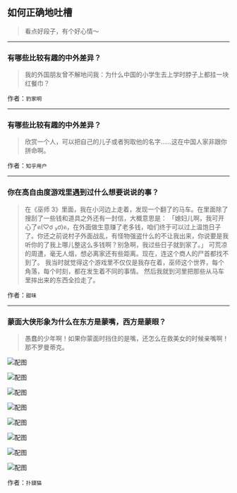 ## 如何正确地吐槽

> 看点好段子，有个好心情～


 
---

### 有哪些比较有趣的中外差异？

> 我的外国朋友曾不解地问我：为什么中国的小学生去上学时脖子上都挂一块红餐巾？


作者：`豹家明`

---

### 有哪些比较有趣的中外差异？

> 欣赏一个人，可以把自己的儿子或者狗取他的名字……这在中国人家非跟你拼命啊。


作者：`知乎用户`

---

### 你在高自由度游戏里遇到过什么想要说说的事？

> 在《巫师 3》里面，我在小河边上走着，发现一个翻了的马车。在里面除了搜刮了一些钱和道具之外还有一封信，大概意思是：
> 「媳妇儿啊，我可开心了ฅ(♡ơ ₃ơ)ฅ，在外面做生意赚了老多钱，咱们终于可以过上温饱日子了。你还之前说村子外面战乱，有怪物强盗什么的不让我出来，你说要是我听你的了我上哪儿整这么多钱啊？别急啊，我过些日子就到家了。」
> 可荒凉的周遭，毫无人烟，想必离家还有些距离。现在，连这个商人的尸首都找不到了。
> 我当时就觉得这个游戏里不仅仅是我存在着，巫师这个世界，每个角落，每个时刻，都在发生着不同的事情。
> 然后我就到河里把那些从马车里摔出来的东西全捡走了。


作者：`甜味`

---

### 蒙面大侠形象为什么在东方是蒙嘴，西方是蒙眼？

> 愚蠢的少年啊！如果你蒙面时挡住的是嘴，还怎么在救美女的时候亲嘴啊！那不罗曼蒂克。



![配图](http://pic4.zhimg.com/70/v2-d794722bb615b148bfb1ea520caa95f7_b.jpg)



![配图](http://pic2.zhimg.com/70/v2-dc05e0b9cdfef55bc812bc90ab990229_b.jpg)



![配图](http://pic1.zhimg.com/70/v2-dfd84360d76d35ce81bd810fa235f2e8_b.jpg)



![配图](http://pic1.zhimg.com/70/v2-7eb9c930d4bea7cf1a969f806643cd88_b.jpg)



![配图](http://pic1.zhimg.com/70/v2-39346fafdea8e916bcce8117b9b246b0_b.jpg)



![配图](http://pic2.zhimg.com/70/v2-8f09eb1097b34a2370d85bc814011365_b.jpg)



![配图](http://pic2.zhimg.com/70/v2-eca31587f8bff3237c4a6dfd8b4ccca9_b.jpg)



![配图](http://pic2.zhimg.com/70/v2-006026fec13127d6bf8e7eb0080ab565_b.jpg)


作者：`扑貘猫`